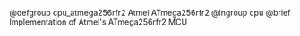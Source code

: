@defgroup   cpu_atmega256rfr2 Atmel ATmega256rfr2
@ingroup    cpu
@brief      Implementation of Atmel's ATmega256rfr2 MCU
